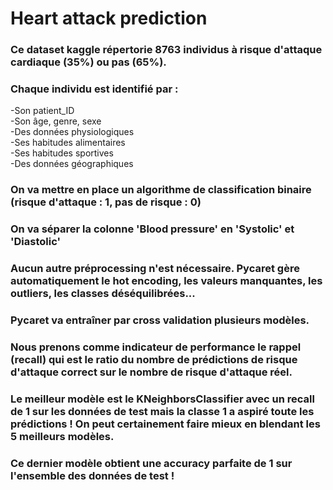 # Heart attack prediction  

### Ce dataset kaggle répertorie 8763 individus à risque d'attaque cardiaque (35%) ou pas (65%).  
### Chaque individu est identifié par :  
-Son patient_ID  
-Son âge, genre, sexe  
-Des données physiologiques  
-Ses habitudes alimentaires  
-Ses habitudes sportives  
-Des données géographiques  

### On va mettre en place un algorithme de classification binaire (risque d'attaque : 1, pas de risque : 0)

### On va séparer la colonne 'Blood pressure' en 'Systolic' et 'Diastolic'

### Aucun autre préprocessing n'est nécessaire. Pycaret gère automatiquement le hot encoding, les valeurs manquantes, les outliers, les classes déséquilibrées...
### Pycaret va entraîner par cross validation plusieurs modèles.  
### Nous prenons comme indicateur de performance le rappel (recall) qui est le ratio du nombre de prédictions de risque d'attaque correct sur le nombre de risque d'attaque réel. 

### Le meilleur modèle est le KNeighborsClassifier avec un recall de 1 sur les données de test mais la classe 1 a aspiré toute les prédictions ! On peut certainement faire mieux en blendant les 5 meilleurs modèles. 

### Ce dernier modèle obtient une accuracy parfaite de 1 sur l'ensemble des données de test !